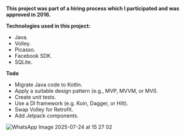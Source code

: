 **This project was part of a hiring process which I participated and was approved in 2016.**

**Technologies used in this project:**   
- Java.    
- Volley.    
- Picasso.    
- Facebook SDK.    
- SQLite.    

**Todo**  
- Migrate Java code to Kotlin.  
- Apply a suitable design pattern (e.g., MVP, MVVM, or MVI).
- Create unit tests.  
- Use a DI framework (e.g. Koin, Dagger, or Hilt).  
- Swap Volley for Retrofit.
- Add Jetpack components.

![WhatsApp Image 2025-07-24 at 15 27 02](https://github.com/user-attachments/assets/b6787baf-0ea0-4195-8005-07de6d10964f)
